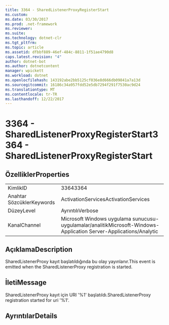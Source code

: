 ```yaml
---
title: 3364 - SharedListenerProxyRegisterStart
ms.custom: 
ms.date: 03/30/2017
ms.prod: .net-framework
ms.reviewer: 
ms.suite: 
ms.technology: dotnet-clr
ms.tgt_pltfrm: 
ms.topic: article
ms.assetid: dfbbf889-46ef-484c-8811-1f51ae4790d8
caps.latest.revision: "4"
author: dotnet-bot
ms.author: dotnetcontent
manager: wpickett
ms.workload: dotnet
ms.openlocfilehash: 143192abe2bb5125cf036e8d666db09841a7a13d
ms.sourcegitcommit: 16186c34a957fdd52e5db7294f291f7530ac9d24
ms.translationtype: MT
ms.contentlocale: tr-TR
ms.lasthandoff: 12/22/2017
---
```

# <a name="3364---sharedlistenerproxyregisterstart"></a><span data-ttu-id="99f38-102">3364 - SharedListenerProxyRegisterStart</span><span class="sxs-lookup"><span data-stu-id="99f38-102">3364 - SharedListenerProxyRegisterStart</span></span>
## <a name="properties"></a><span data-ttu-id="99f38-103">Özellikler</span><span class="sxs-lookup"><span data-stu-id="99f38-103">Properties</span></span>  
  
|||  
|-|-|  
|<span data-ttu-id="99f38-104">Kimlik</span><span class="sxs-lookup"><span data-stu-id="99f38-104">ID</span></span>|<span data-ttu-id="99f38-105">3364</span><span class="sxs-lookup"><span data-stu-id="99f38-105">3364</span></span>|  
|<span data-ttu-id="99f38-106">Anahtar Sözcükler</span><span class="sxs-lookup"><span data-stu-id="99f38-106">Keywords</span></span>|<span data-ttu-id="99f38-107">ActivationServices</span><span class="sxs-lookup"><span data-stu-id="99f38-107">ActivationServices</span></span>|  
|<span data-ttu-id="99f38-108">Düzey</span><span class="sxs-lookup"><span data-stu-id="99f38-108">Level</span></span>|<span data-ttu-id="99f38-109">Ayrıntılı</span><span class="sxs-lookup"><span data-stu-id="99f38-109">Verbose</span></span>|  
|<span data-ttu-id="99f38-110">Kanal</span><span class="sxs-lookup"><span data-stu-id="99f38-110">Channel</span></span>|<span data-ttu-id="99f38-111">Microsoft Windows uygulama sunucusu-uygulamalar/analitik</span><span class="sxs-lookup"><span data-stu-id="99f38-111">Microsoft-Windows-Application Server-Applications/Analytic</span></span>|  
  
## <a name="description"></a><span data-ttu-id="99f38-112">Açıklama</span><span class="sxs-lookup"><span data-stu-id="99f38-112">Description</span></span>  
 <span data-ttu-id="99f38-113">SharedListenerProxy kayıt başlatıldığında bu olay yayınlanır.</span><span class="sxs-lookup"><span data-stu-id="99f38-113">This event is emitted when the SharedListenerProxy registration is started.</span></span>  
  
## <a name="message"></a><span data-ttu-id="99f38-114">İleti</span><span class="sxs-lookup"><span data-stu-id="99f38-114">Message</span></span>  
 <span data-ttu-id="99f38-115">SharedListenerProxy kayıt için URI '%1' başlatıldı.</span><span class="sxs-lookup"><span data-stu-id="99f38-115">SharedListenerProxy registration started for uri '%1'.</span></span>  
  
## <a name="details"></a><span data-ttu-id="99f38-116">Ayrıntılar</span><span class="sxs-lookup"><span data-stu-id="99f38-116">Details</span></span>

